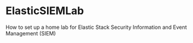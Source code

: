 # ElasticSIEMLab
How to set up a home lab for Elastic Stack Security Information and Event Management (SIEM)
